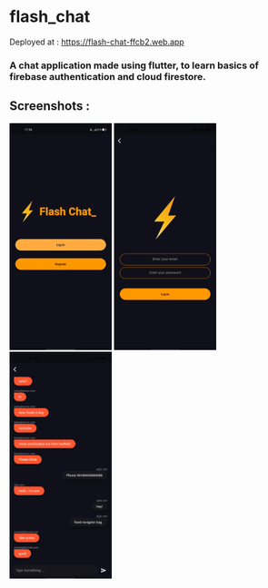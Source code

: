 # **flash_chat**
Deployed at :  https://flash-chat-ffcb2.web.app
### A chat application made using flutter, to learn basics of firebase authentication and cloud firestore.

## **Screenshots :**
<p><img src = "https://github.com/mohakkhowal/flash_chat/blob/master/ss/1.jpg?raw=true" height = 400, width = 180>
<img src = "https://github.com/mohakkhowal/flash_chat/blob/master/ss/2.jpg?raw=true" height = 400, width = 180>
<img src = "https://github.com/mohakkhowal/flash_chat/blob/master/ss/3.jpg?raw=true" height = 400, width = 180></p>

